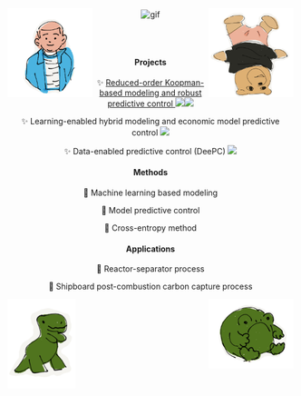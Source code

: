 <div align="center">

<img align='center' src='https://github.com/QiYuan-Zhang/QiYuan-Zhang/assets/53491122/5f581d3f-4533-4ab7-9885-6f78b7082a97' alt="gif" width="400" >

<img align='left' src='IMG_5778.PNG' width='150'>

<img align='right' src='IMG_5777.PNG' width='150'>

<br/><br/>
<!--
![IMG_5779](https://github.com/QiYuan-Zhang/QiYuan-Zhang/assets/53491122/5f581d3f-4533-4ab7-9885-6f78b7082a97)
-->
<!-- 
![Typing SVG](https://readme-typing-svg.herokuapp.com?font=Ubuntu&size=30&color=00C3FF&center=true&lines=-QiYuan-)
-->
<!--
![Anurag's GitHub stats](https://github-readme-stats.vercel.app/api?username=QiYuan-Zhang&count_private=true&show_icons=true&theme=radical)
-->

#### Projects
<p>✨ <a href="https://doi.org/10.1016/j.compchemeng.2023.108440">Reduced-order Koopman-based modeling and robust predictive control </a><img src="https://img.shields.io/badge/-Python-critical?style=flat-square&logo=DIS" width='40' /><img src="https://img.shields.io/badge/-Matlab-success?style=flat-square&logo=DIS" width='40'/> </p>
<p>✨ Learning-enabled hybrid modeling and economic model predictive control  <img src="https://img.shields.io/badge/-Python-critical?style=flat-square&logo=DIS" width='40'/></p>
<p>✨ Data-enabled predictive control (DeePC) <img src="https://img.shields.io/badge/-Python-critical?style=flat-square&logo=DIS" width='40' /></p>

#### Methods
<p>🔬 Machine learning based modeling  </p>
<p>🔬 Model predictive control </p>
<p>🔬 Cross-entropy method </p>

#### Applications
<p>📌 Reactor-separator process  </p>
<p>📌 Shipboard post-combustion carbon capture process </p>

<img align='left' src='IMG_5775.PNG' width='120'>

<img align='right' src='IMG_5776.PNG' width='150'>


  
<!--
**QiYuan-Zhang/QiYuan-Zhang** is a ✨ _special_ ✨ repository because its `README.md` (this file) appears on your GitHub profile.

Here are some ideas to get you started:

- 🔭 I’m currently working on ...
- 🌱 I’m currently learning ...
- 👯 I’m looking to collaborate on ...
- 🤔 I’m looking for help with ...
- 💬 Ask me about ...
- 📫 How to reach me: ...
- 😄 Pronouns: ...
- ⚡ Fun fact: ...
-->
</div>

